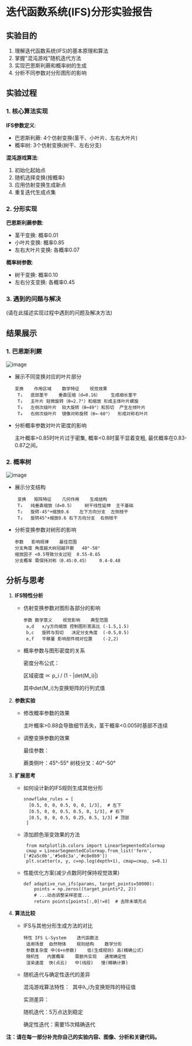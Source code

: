 # 迭代函数系统(IFS)分形实验报告

## 实验目的

1. 理解迭代函数系统(IFS)的基本原理和算法
2. 掌握"混沌游戏"随机迭代方法
3. 实现巴恩斯利蕨和概率树的生成
4. 分析不同参数对分形图形的影响

## 实验过程

### 1. 核心算法实现

**IFS参数定义**:
- 巴恩斯利蕨: 4个仿射变换(茎干、小叶片、左右大叶片)
- 概率树: 3个仿射变换(树干、左右分支)

**混沌游戏算法**:
1. 初始化起始点
2. 随机选择变换(按概率)
3. 应用仿射变换生成新点
4. 重复迭代生成点集

### 2. 分形实现

**巴恩斯利蕨参数**:
- 茎干变换: 概率0.01
- 小叶片变换: 概率0.85
- 左右大叶片变换: 各概率0.07

**概率树参数**:
- 树干变换: 概率0.10
- 左右分支变换: 各概率0.45

### 3. 遇到的问题与解决

(请在此描述实现过程中遇到的问题及解决方法)

## 结果展示

### 1. 巴恩斯利蕨
![image](https://github.com/user-attachments/assets/10892e8b-ee26-4f2d-a30c-44039e4f3277)

- 展示不同变换对应的叶片部分

  ```
  变换	作用区域	数学特征	视觉效果
   T₁	底部茎干	垂直压缩（d=0.16）	生成细长茎干
   T₂	主叶片	轻微旋转（θ≈2.7°）和缩放	形成主体叶片螺旋
   T₃	左侧次级叶片	较大旋转（θ≈49°）和剪切	产生左倾叶片
   T₄	右侧次级叶片	镜像对称旋转（θ≈-60°）	形成对称右叶片
   ```
- 分析概率参数对叶片密度的影响

   主叶概率>0.85时叶片过于密集,
   概率<0.8时茎干显着变粗,
   最优概率在0.83-0.87之间。
  
### 2. 概率树 
![image](https://github.com/user-attachments/assets/7287b8f5-58cf-4766-a8aa-8f2f3c6dc6ba)

- 展示分支结构

  ```
   变换	矩阵特征	几何作用	生成结构
   T₁	纯垂直缩放（d=0.5）	树干线性延伸	主干基础
   T₂	旋转-45°+缩放0.6	左下方向分支	左侧枝干
   T₃	旋转45°+缩放0.6	右下方向分支	右侧枝干
   ```
- 分析变换参数对树形的影响

   ```
   参数	影响规律	最佳范围
   分支角度	角度越大树冠越开散	40°-50°
   缩放因子	<0.5导致分支过短	0.55-0.65
   分支概率	需保持对称（0.45:0.45）	0.4-0.48
   ```
## 分析与思考

1. **IFS特性分析**
   - 仿射变换参数对图形各部分的影响
     ```
     参数	数学意义	视觉影响	典型范围
      a,d	x/y方向缩放	控制图形宽高比	(-1.5,1.5)
      b,c	旋转与剪切	决定分支角度	(-0.5,0.5)
      e,f	平移量	影响部件相对位置	(-2,2)
     ```
   - 概率参数与图形密度的关系

      密度分布公式​​：
   
      区域密度 ∝ p_i / (1 - |det(M_i)|)
      
      其中det(M_i)为变换矩阵的行列式值
      
3. **参数实验**
   - 修改概率参数的效果
  
     主叶概率>0.88会导致细节丢失，茎干概率<0.005时基部不连续
     
   - 调整变换参数的效果

      最佳参数​​：
   
      蕨类侧叶：45°-55°
      树枝分叉：40°-50°
4. **扩展思考**
   - 如何设计新的IFS规则生成其他分形

     ```
     snowflake_rules = [
       [0.5, 0, 0, 0.5, 0, 0, 1/3],  # 左下
       [0.5, 0, 0, 0.5, 0.5, 0, 1/3], # 右下
       [0.5, 0, 0, 0.5, 0.25, 0.5, 1/3] # 顶部
      ]
     ```
   - 添加颜色渐变效果的方法
  
     ```
      from matplotlib.colors import LinearSegmentedColormap
      cmap = LinearSegmentedColormap.from_list('fern', ['#2a5c0b','#5e8c3a','#c8e0b9'])
      plt.scatter(x, y, c=np.log(depth+1), cmap=cmap, s=0.1)
     ```
   - 性能优化方案(减少点数同时保持视觉效果)

      ```
      def adaptive_run_ifs(params, target_points=50000):
          points = np.zeros((target_points*2, 2))
          # ...动态调整采样密度...
          return points[points[:,0]!=0]  # 去除未填充点
      ```
6. **算法比较**
   - IFS与其他分形生成方法的对比

     ```
     特性	IFS	L-System	迭代函数法
      ​​适用场景​​	自然物体	规则结构	数学分形
      ​​参数复杂度​​	中(6+n参数)	低(生成规则)	高(精确公式)
      ​​随机性​​	内置概率	需额外实现	通常确定性
      ​​渲染速度​​	快(点云)	中(线段)	慢(精确计算)
     ```
   - 随机迭代与确定性迭代的差异

      混沌游戏算法特性​​：
   ​
      其中λ_i为变换矩阵的特征值
      
      ​​实测差异​​：
      
      随机迭代：5万点达到稳定
      
      确定性迭代：需要15次精确迭代
   
**注：请在每一部分补充你自己的实验内容、图像、分析和关键代码。**
